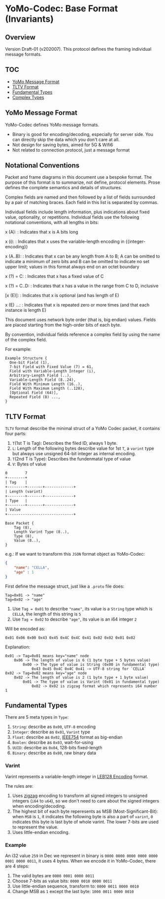 # YoMo-Codec: Base Format (Invariants)

## Overview

Version Draft-01 (v202007). This protocol defines the framing individual message formats.

## TOC

* [YoMo Message Format](#yomo-message-format)
* [TLTV Format](#tltv-format)
* [Fundamental Types](#fundamental-types)
* [Complex Types](complex-types)

## YoMo Message Format

YoMo-Codec defines YoMo message formats.

* Binary is good for encoding/decoding, especially for server side. You can directly skip the data which you don't care at all.
* Not design for saving bytes, aimed for 5G & Wifi6
* Not related to connection protocol, just a message format

## Notational Conventions

Packet and frame diagrams in this document use a bespoke format. The purpose of
this format is to summarize, not define, protocol elements. Prose defines the
complete semantics and details of structures.

Complex fields are named and then followed by a list of fields surrounded by a
pair of matching braces. Each field in this list is separated by commas.

Individual fields include length information, plus indications about fixed
value, optionality, or repetitions. Individual fields use the following
notational conventions, with all lengths in bits:

x (A):
: Indicates that x is A bits long

x (i):
: Indicates that x uses the variable-length encoding in {{integer-encoding}}

x (A..B):
: Indicates that x can be any length from A to B; A can be omitted to indicate
  a minimum of zero bits and B can be omitted to indicate no set upper limit;
  values in this format always end on an octet boundary

x (?) = C:
: Indicates that x has a fixed value of C

x (?) = C..D:
: Indicates that x has a value in the range from C to D, inclusive

\[x (E)\]:
: Indicates that x is optional (and has length of E)

x (E) ...:
: Indicates that x is repeated zero or more times (and that each instance is
  length E)

This document uses network byte order (that is, big endian) values.  Fields
are placed starting from the high-order bits of each byte.

By convention, individual fields reference a complex field by using the name of
the complex field.

For example:

~~~
Example Structure {
  One-bit Field (1),
  7-bit Field with Fixed Value (7) = 61,
  Field with Variable-Length Integer (i),
  Arbitrary-Length Field (..),
  Variable-Length Field (8..24),
  Field With Minimum Length (16..),
  Field With Maximum Length (..128),
  [Optional Field (64)],
  Repeated Field (8) ...,
}
~~~

## TLTV Format

`TLTV` format describe the minimal struct of a YoMo Codec packet, it contains four parts:

1. `T`(1st T is Tag): Describes the filed ID, always 1 byte.
1. `L`: Length of the following bytes describe value for 1st `T`, a `varint` type but always use unsigned 64-bit integer  as internal encoding.
1. `T`(2nd T is Type): Describes the fundenmatal type of value
1. `V`: Bytes of value

```txt
0        7
+--------+
| Tag    |
+--------+-----—-+-------------+
| Length (varint)
+--------+-------+-------------+
| Type   |
+--------+-------+-------------+
| Value 
+------------------------------+
```

~~~
Base Packet {
    Tag (8),
    Length Varint Type (8..),
    Type (8),
    Value (8..),
}
~~~

e.g.: If we want to transform this `JSON` format object as YoMo-Codec:

```json
{
    "name": "CELLA",
    "age" : 1
}
```

First define the message struct, just like a `.proto` file does:

```
Tag=0x01 -> "name"
Tag=0x02 -> "age"

```

1. Use `Tag = 0x01` to describe `"name"`, its value is a `String` type which is `CELLA`, the length of this string is `5`
2. Use `Tag = 0x02` to describe `"age"`, its value is an i64 integer `2`

Will be encoded as:

`0x01 0x06 0x00 0x43 0x45 0x4C 0x4C 0x41 0x02 0x02 0x01 0x02`

Explanation:

```
0x01 -> Tag=0x01 means key="name" node
    0x06 -> The length of value is 6 (1 byte type + 5 bytes value)
        0x00 -> The type of value is String (0x00 in fundamental type)
            0x43 0x45 0x4C 0x4C 0x41 -> UTF-8 string for `CELLA`
0x02 -> Tag=0x02 means key="age" node
    0x02 -> The length of value is 2 (1 byte type + 1 byte value)
        0x01 -> The type of value is Varint (0x01 in fundamental type)
            0x02 -> 0x02 is zigzag format which represents i64 number 1
```

## Fundamental Types

There are 5 meta types in `Type`:

1. `String`: describe as `0x00`, `UTF-8` encoding
2. `Integer`: describe as `0x01`, `Varint` type
3. `Float`: describe as `0x02`, [IEEE754](https://en.wikipedia.org/wiki/IEEE_754) format as big-endian
5. `Boolen`: describe as `0x03`, wait-for-using
4. `UUID`: describe as `0x04`, 128-bits fixed-length
6. `Binary`: describe as `0x80`, raw binary data


### Varint

Varint represents a variable-length integer in [LEB128 Encoding](https://google.com/search?q=LEB128+Encoding) format.

The rules are:

1. Uses [zigzag](https://developers.google.com/protocol-buffers/docs/encoding#signed-integers) encoding to transform all signed integers to unsigned integers (`i64` to `u64`), so we don't need to care about the signed integers when encoding/decoding.
2. The highest bit of each byte reperesents as MSB (Most-Significant-Bit): when `MSB` is `1`, it indicates the following byte is also a part of `varint`, `0` indicates this byte is last byte of whole varint. The lower 7-bits are used to represent the value.
3. Uses little-endian encoding.

### Example

An i32 value `259` in Dec we represent in binary is `0000 0000 0000 0000 0000 0001 0000 0011`, it uses 4 bytes. When we encode it in YoMo-Codec, there are 4 steps:

1. The valid bytes are `0000 0001 0000 0011`
2. Choose 7-bits as value bits: `0000 0010 0000 0011`
3. Use little-endian sequence, transform to: `0000 0011 0000 0010`
4. Change MSB as `1` except the last byte: `1000 0011 0000 0010`
